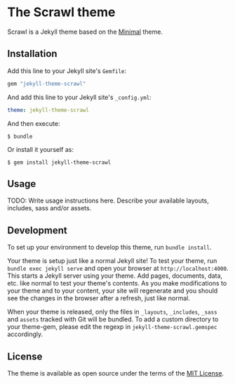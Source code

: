 # The Scrawl theme

Scrawl is a Jekyll theme based on the [Minimal](https://github.com/pages-themes/minimal) theme.

## Installation

Add this line to your Jekyll site's `Gemfile`:

```ruby
gem "jekyll-theme-scrawl"
```

And add this line to your Jekyll site's `_config.yml`:

```yaml
theme: jekyll-theme-scrawl
```

And then execute:

    $ bundle

Or install it yourself as:

    $ gem install jekyll-theme-scrawl

## Usage

TODO: Write usage instructions here. Describe your available layouts, includes, sass and/or assets.

## Development

To set up your environment to develop this theme, run `bundle install`.

Your theme is setup just like a normal Jekyll site! To test your theme, run `bundle exec jekyll serve` and open your browser at `http://localhost:4000`. This starts a Jekyll server using your theme. Add pages, documents, data, etc. like normal to test your theme's contents. As you make modifications to your theme and to your content, your site will regenerate and you should see the changes in the browser after a refresh, just like normal.

When your theme is released, only the files in `_layouts`, `_includes`, `_sass` and `assets` tracked with Git will be bundled.
To add a custom directory to your theme-gem, please edit the regexp in `jekyll-theme-scrawl.gemspec` accordingly.

## License

The theme is available as open source under the terms of the [MIT License](https://opensource.org/licenses/MIT).
